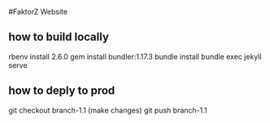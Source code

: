 #FaktorZ Website

## how to build locally
rbenv install 2.6.0
gem install bundler:1.17.3
bundle install
bundle exec jekyll serve 



## how to deply to prod
git checkout  branch-1.1
(make changes)
git push branch-1.1

